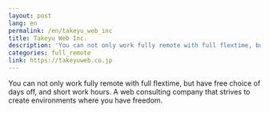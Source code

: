 ```yaml
---
layout: post
lang: en
permalink: /en/takeyu_web_inc
title: Takeyu Web Inc.
description: 'You can not only work fully remote with full flextime, but have free choice of days off, and short work hours. A web consulting company that strives to create environments where you have freedom.'
categories: full_remote
link: https://takeyuweb.co.jp
---
```


<p>You can not only work fully remote with full flextime, but have free choice of days off, and short work hours. A web consulting company that strives to create environments where you have freedom.</p>
